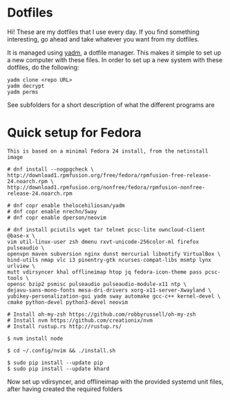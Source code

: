 # Dotfiles

Hi! These are my dotfiles that I use every day. If you find something
interesting, go ahead and take whatever you want from my dotfiles.

It is managed using [yadm](https://github.com/TheLocehiliosan/yadm/), a dotfile
manager. This makes it simple to set up a new computer with these files. In
order to set up a new system with these dotfiles, do the following:

    yadm clone <repo URL>
    yadm decrypt
    yadm perms

See subfolders for a short description of what the different programs are

# Quick setup for Fedora

    This is based on a minimal Fedora 24 install, from the netinstall image

    # dnf install --nogpgcheck \
    http://download1.rpmfusion.org/free/fedora/rpmfusion-free-release-24.noarch.rpm \
    http://download1.rpmfusion.org/nonfree/fedora/rpmfusion-nonfree-release-24.noarch.rpm

    # dnf copr enable thelocehiliosan/yadm
    # dnf copr enable nrechn/Sway
    # dnf copr enable dperson/neovim

    # dnf install pciutils wget tar telnet pcsc-lite owncloud-client @base-x \
    vim util-linux-user zsh dmenu rxvt-unicode-256color-ml firefox pulseaudio \
    openvpn maven subversion nginx dunst mercurial libnotify VirtualBox \
    bind-utils nmap vlc i3 pinentry-gtk ncurses-compat-libs msmtp lynx urlview \
    mutt vdirsyncer khal offlineimap htop jq fedora-icon-theme pass pcsc-tools \
    opensc bzip2 psmisc pulseaudio pulseaudio-module-x11 ntp \
    dejavu-sans-mono-fonts mesa-dri-drivers xorg-x11-server-Xwayland \
    yubikey-personalization-gui yadm sway automake gcc-c++ kernel-devel \
    cmake python-devel python3-devel neovim

    # Install oh-my-zsh https://github.com/robbyrussell/oh-my-zsh
    # Install nvm https://github.com/creationix/nvm
    # Install rustup.rs http://rustup.rs/

    $ nvm install node

    $ cd ~/.config/nvim && ./install.sh

    $ sudo pip install --update pip
    $ sudo pip install --update khard

Now set up vdirsyncer, and offlineimap with the provided systemd unit files,
after having created the required folders

